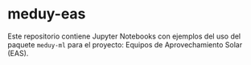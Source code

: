 # meduy-eas

Este repositorio contiene Jupyter Notebooks con ejemplos del uso del paquete
`meduy-ml` para el proyecto: Equipos de Aprovechamiento Solar (EAS).
